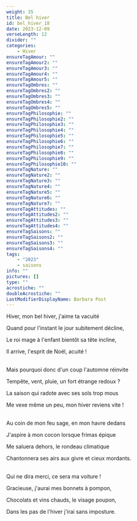 ```yaml
---
weight: 35
title: Bel hiver
id: bel_hiver_18
date: 2023-12-09
verseLength: 12
divider: ""
categories:
    - Hiver
ensureTagAmour: ""
ensureTagAmour2: ""
ensureTagAmour3: ""
ensureTagAmour4: ""
ensureTagAmour5: ""
ensureTagOmbres: ""
ensureTagOmbres2: ""
ensureTagOmbres3: ""
ensureTagOmbres4: ""
ensureTagOmbres5: ""
ensureTagPhilosophie: ""
ensureTagPhilosophie2: ""
ensureTagPhilosophie3: ""
ensureTagPhilosophie4: ""
ensureTagPhilosophie5: ""
ensureTagPhilosophie6: ""
ensureTagPhilosophie7: ""
ensureTagPhilosophie8: ""
ensureTagPhilosophie9: ""
ensureTagPhilosophie10: ""
ensureTagNature: ""
ensureTagNature2: ""
ensureTagNature3: ""
ensureTagNature4: ""
ensureTagNature5: ""
ensureTagNature6: ""
ensureTagNature7: ""
ensureTagAttitudes: ""
ensureTagAttitudes2: ""
ensureTagAttitudes3: ""
ensureTagAttitudes4: ""
ensureTagSaisons: ""
ensureTagSaisons2: ""
ensureTagSaisons3: ""
ensureTagSaisons4: ""
tags:
    - "2023"
    - saisons
info: ""
pictures: []
type: ""
acrostiche: ""
doubleAcrostiche: ""
LastModifierDisplayName: Barbara Post
---
```

Hiver, mon bel hiver, j'aime ta vacuité 

Quand pour l'instant le jour subitement décline,

Le roi mage à l'enfant bientôt sa tête incline,

Il arrive, l'esprit de Noël, acuité !

 \
Mais pourquoi donc d'un coup l'automne réinvite

Tempête, vent, pluie, un fort étrange redoux ?

La saison qui radote avec ses sols trop mous

Me vexe même un peu, mon hiver reviens vite !

 \
Au coin de mon feu sage, en mon havre dedans

J'aspire à mon cocon lorsque frimas épique

Me saluera dehors, le rondeau climatique

Chantonnera ses airs aux givre et cieux mordants.

 \
Qui ne dira merci, ce sera ma voiture !

Gracieuse, j'aurai mes bonnets à pompon,

Chocolats et vins chauds, le visage poupon,

Dans les pas de l'hiver j'irai sans imposture.
